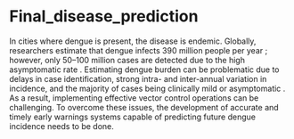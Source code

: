 # Final_disease_prediction
In cities where dengue is present, the disease is endemic. Globally, researchers estimate that dengue infects 390 million people per year ; however, only 50–100 million cases are detected due to the high asymptomatic rate . Estimating dengue burden can be problematic due to delays in case identification, strong intra- and inter-annual variation in incidence, and the majority of cases being clinically mild or asymptomatic . As a result, implementing effective vector control operations can be challenging. To overcome these issues, the development of accurate and timely early warnings systems capable of predicting future dengue incidence needs to be done.

